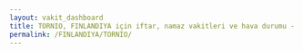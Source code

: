 ```yaml
---
layout: vakit_dashboard
title: TORNIO, FINLANDIYA için iftar, namaz vakitleri ve hava durumu - ilçe/eyalet seç
permalink: /FINLANDIYA/TORNIO/
---
```


<script type="text/javascript">
  var GLOBAL_COUNTRY = 'FINLANDIYA';
  var GLOBAL_CITY = 'TORNIO';
  var GLOBAL_STATE = '';
  var lat = 72;
  var lon = 21;
</script>
